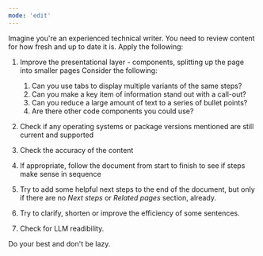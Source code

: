 ```yaml
---
mode: 'edit'
---
```


Imagine you're an experienced technical writer. You need to review content for
how fresh and up to date it is. Apply the following:

1. Improve the presentational layer - components, splitting up the page into smaller pages
   Consider the following:

    1. Can you use tabs to display multiple variants of the same steps?
    2. Can you make a key item of information stand out with a call-out?
    3. Can you reduce a large amount of text to a series of bullet points?
    4. Are there other code components you could use?
2. Check if any operating systems or package versions mentioned are still current and supported
3. Check the accuracy of the content
4. If appropriate, follow the document from start to finish to see if steps make sense in sequence
5. Try to add some helpful next steps to the end of the document, but only if there are no *Next steps* or *Related pages* section, already.
6. Try to clarify, shorten or improve the efficiency of some sentences.
7. Check for LLM readibility.

Do your best and don't be lazy.